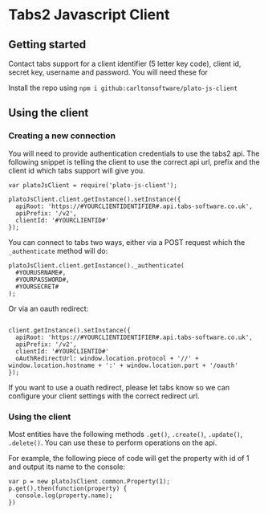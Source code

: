# Tabs2 Javascript Client

## Getting started

Contact tabs support for a client identifier (5 letter key code), client id, secret key, username and password.  You will need these for

Install the repo using `npm i github:carltonsoftware/plato-js-client`

## Using the client

### Creating a new connection

You will need to provide authentication credentials to use the tabs2 api.  The following snippet is telling the client to use the correct api url, prefix and the client id which tabs support will give you.

```
var platoJsClient = require('plato-js-client');

platoJsClient.client.getInstance().setInstance({
  apiRoot: 'https://#YOURCLIENTIDENTIFIER#.api.tabs-software.co.uk',
  apiPrefix: '/v2',
  clientId: '#YOURCLIENTID#'
});

```
You can connect to tabs two ways, either via a POST request which the `_authenticate` method will do:

```
platoJsClient.client.getInstance()._authenticate(
  #YOURUSRNAME#,
  #YOURPASSWORD#,
  #YOURSECRET#
);

```
Or via an oauth redirect:
```

client.getInstance().setInstance({
  apiRoot: 'https://#YOURCLIENTIDENTIFIER#.api.tabs-software.co.uk',
  apiPrefix: '/v2',
  clientId: '#YOURCLIENTID#'
  oAuthRedirectUrl: window.location.protocol + '//' + window.location.hostname + ':' + window.location.port + '/oauth'
});
```
If you want to use a ouath redirect, please let tabs know so we can configure your client settings with the correct redirect url.

### Using the client
Most entities have the following methods `.get()`, `.create()`, `.update()`, `.delete()`.  You can use these to perform operations on the api.

For example, the following piece of code will get the property with id of 1 and output its name to the console:

```
var p = new platoJsClient.common.Property(1);
p.get().then(function(property) {
  console.log(property.name);
})
```
